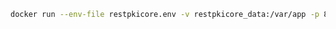 ﻿```sh
docker run --env-file restpkicore.env -v restpkicore_data:/var/app -p 8080:80 lacunasoftware/restpkicore:1.12
```
